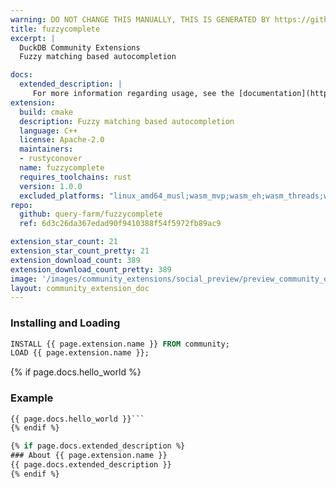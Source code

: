 ```yaml
---
warning: DO NOT CHANGE THIS MANUALLY, THIS IS GENERATED BY https://github/duckdb/community-extensions repository, check README there
title: fuzzycomplete
excerpt: |
  DuckDB Community Extensions
  Fuzzy matching based autocompletion

docs:
  extended_description: |
     For more information regarding usage, see the [documentation](https://query.farm/duckdb_extension_fuzzycomplete.html).
extension:
  build: cmake
  description: Fuzzy matching based autocompletion
  language: C++
  license: Apache-2.0
  maintainers:
  - rustyconover
  name: fuzzycomplete
  requires_toolchains: rust
  version: 1.0.0
  excluded_platforms: "linux_amd64_musl;wasm_mvp;wasm_eh;wasm_threads;windows_amd64_rtools;windows_amd64_mingw;"
repo:
  github: query-farm/fuzzycomplete
  ref: 6d3c26da367edad90f9410388f54f5972fb89ac9

extension_star_count: 21
extension_star_count_pretty: 21
extension_download_count: 389
extension_download_count_pretty: 389
image: '/images/community_extensions/social_preview/preview_community_extension_fuzzycomplete.png'
layout: community_extension_doc
---
```


### Installing and Loading
```sql
INSTALL {{ page.extension.name }} FROM community;
LOAD {{ page.extension.name }};
```

{% if page.docs.hello_world %}
### Example
```sql
{{ page.docs.hello_world }}```
{% endif %}

{% if page.docs.extended_description %}
### About {{ page.extension.name }}
{{ page.docs.extended_description }}
{% endif %}


